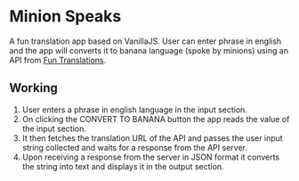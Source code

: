 # Minion Speaks
A fun translation app based on VanillaJS. User can enter phrase in english and the app will converts it to banana language (spoke by minions) using an API from [Fun Translations](https://funtranslations.com/).

## Working
1. User enters a phrase in english language in the input section.
1. On clicking the CONVERT TO BANANA button the app reads the value of the input section.
1. It then fetches the translation URL of the API and passes the user input string collected and waits for a response from the API server.
1. Upon receiving a response from the server in JSON format it converts the string into text and displays it in the output section.